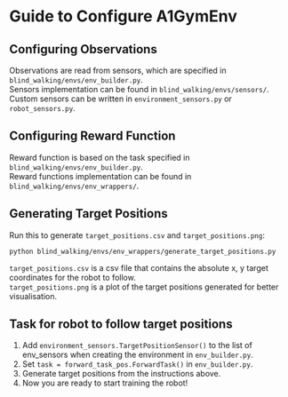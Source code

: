 # Guide to Configure A1GymEnv

## Configuring Observations
Observations are read from sensors, which are specified in `blind_walking/envs/env_builder.py`.  
Sensors implementation can be found in `blind_walking/envs/sensors/`.  
Custom sensors can be written in `environment_sensors.py` or `robot_sensors.py`.

## Configuring Reward Function
Reward function is based on the task specified in `blind_walking/envs/env_builder.py`.  
Reward functions implementation can be found in `blind_walking/envs/env_wrappers/`.

## Generating Target Positions
Run this to generate `target_positions.csv` and `target_positions.png`:
```
python blind_walking/envs/env_wrappers/generate_target_positions.py
```
`target_positions.csv` is a csv file that contains the absolute x, y target coordinates for the robot to follow.  
`target_positions.png` is a plot of the target positions generated for better visualisation.

## Task for robot to follow target positions
1. Add `environment_sensors.TargetPositionSensor()` to the list of env_sensors when creating the environment in `env_builder.py`.
2. Set `task = forward_task_pos.ForwardTask()` in `env_builder.py`.
3. Generate target positions from the instructions above.
4. Now you are ready to start training the robot!
